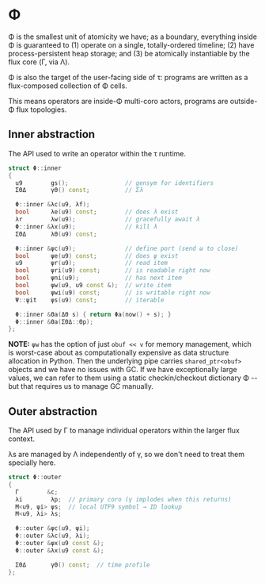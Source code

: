 # Φ
Φ is the smallest unit of atomicity we have; as a boundary, everything inside Φ is guaranteed to (1) operate on a single, totally-ordered timeline; (2) have process-persistent heap storage; and (3) be atomically instantiable by the flux core (Γ, via Λ).

Φ is also the target of the user-facing side of τ: programs are written as a flux-composed collection of Φ cells.

This means operators are inside-Φ multi-coro actors, programs are outside-Φ flux topologies.


## Inner abstraction
The API used to write an operator within the τ runtime.

```cpp
struct Φ::inner
{
  u9        gs();                // gensym for identifiers
  ΣΘΔ       γΘ() const;          // Σλ

  Φ::inner &λc(u9, λf);
  bool      λe(u9) const;        // does λ exist
  λr        λw(u9);              // gracefully await λ
  Φ::inner &λx(u9);              // kill λ
  ΣΘΔ       λΘ(u9) const;

  Φ::inner &ψc(u9);              // define port (send ω to close)
  bool      ψe(u9) const;        // does ψ exist
  u9        ψr(u9);              // read item
  bool      ψri(u9) const;       // is readable right now
  bool      ψni(u9);             // has next item
  bool      ψw(u9, u9 const &);  // write item
  bool      ψwi(u9) const;       // is writable right now
  Ψ::ψit    ψs(u9) const;        // iterable

  Φ::inner &Θa(ΔΘ s) { return Φa(now() + s); }
  Φ::inner &Θa(ΣΘΔ::Θp);
};
```

**NOTE:** `ψw` has the option of just `obuf << v` for memory management, which is worst-case about as computationally expensive as data structure allocation in Python. Then the underlying pipe carries `shared_ptr<obuf>` objects and we have no issues with GC. If we have exceptionally large values, we can refer to them using a static checkin/checkout dictionary Φ -- but that requires us to manage GC manually.


## Outer abstraction
The API used by Γ to manage individual operators within the larger flux context.

λs are managed by Λ independently of γ, so we don't need to treat them specially here.

```cpp
struct Φ::outer
{
  Γ        &c;
  λi        λp;  // primary coro (γ implodes when this returns)
  M<u9, ψi> ψs;  // local UTF9 symbol → ID lookup
  M<u9, λi> λs;

  Φ::outer &ψc(u9, ψi);
  Φ::outer &λc(u9, λi);
  Φ::outer &ψx(u9 const &);
  Φ::outer &λx(u9 const &);

  ΣΘΔ       γΘ() const;  // time profile
};
```
